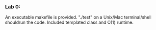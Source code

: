 ### Lab 0:
An executable makefile is provided. "./test" on a Unix/Mac terminal/shell shouldrun the code. Included templated class and O(1) runtime.
